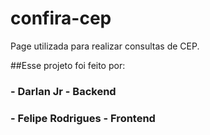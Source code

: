 # confira-cep


Page utilizada para realizar consultas de CEP.



##Esse projeto foi feito por:

### - Darlan Jr - Backend
### - Felipe Rodrigues - Frontend
